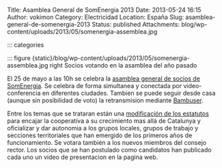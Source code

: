 Title: Asamblea General de SomEnergia 2013
Date: 2013-05-24 16:15
Author: vokimon
Category: Electricidad
Location: España
Slug: asamblea-general-de-somenergia-2013
Status: published
Attachments: blog/wp-content/uploads/2013/05/somenergia-assemblea.jpg

::: categories

::: figure {static}/blog/wp-content/uploads/2013/05/somenergia-assemblea.jpg right
	Socios votando en la asamblea del año pasado


<!-- PELICAN_BEGIN_SUMMARY -->
El 25 de mayo a las 10h se celebra la [asamblea general de socios de SomEnergia](http://www.somenergia.coop/assemblea-general-2013). Se celebra de forma simultanea y conectada por video-conferencia en diferentes ciudades. Tambien se puede seguir desde casa (aunque sin posibilidad de voto) la retransmision mediante [Bambuser](http://bambuser.com/channel/somenergia).
<!-- PELICAN_END_SUMMARY -->

Entre los temas que se trataran están una [modificación de los estatutos]('https://www.somenergia.coop/images/7%20Estatuts%20modificacio%20CAT.pdf) para encajar la cooperativa a su crecimiento mas allá de Catalunya y oficializar y dar autonomia a los grupos locales, grupos de trabajo y secciones territoriales que han emergido de los primeros años de funcionamiento. Se votara también a los nuevos miembros del consejo rector. Los socios que se han postulado como candidatos han publicado cada uno un video de presentacion en la pagina web.
